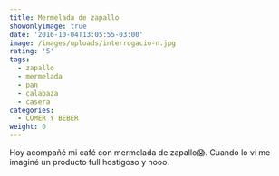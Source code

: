 ```yaml
---
title: Mermelada de zapallo
showonlyimage: true
date: '2016-10-04T13:05:55-03:00'
image: /images/uploads/interrogacio-n.jpg
rating: '5'
tags:
  - zapallo
  - mermelada
  - pan
  - calabaza
  - casera
categories:
  - COMER Y BEBER
weight: 0
---
```

Hoy acompañé mi café con mermelada de zapallo😱. Cuando lo vi me imaginé un producto full hostigoso y nooo. 

<!--more—>

El dulzor está muy bien equilibrado. Agradable al paladar. Pero eso no es todo. El zapallo calabaza está mezclado con almendras peladas enteras. No se imaginan lo que puede llegar a ser sobre tus galletas o pan. Es un producto Doña Vicky Gourmet @virginiadonavicky de Peñaflor (Julio Beltrán 4016). En Google encuentras los emporios que tienen los productos en venta. #prueboytecuento #gusto #campo #tierra #sabores
